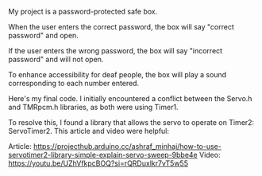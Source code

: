 My project is a password-protected safe box.

When the user enters the correct password, the box will say "correct password" and open.

If the user enters the wrong password, the box will say "incorrect password" and will not open.

To enhance accessibility for deaf people, the box will play a sound corresponding to each number entered.


Here's my final code. I initially encountered a conflict between the Servo.h and TMRpcm.h libraries, as both were using Timer1.

To resolve this, I found a library that allows the servo to operate on Timer2: ServoTimer2. This article and video were helpful:

Article: https://projecthub.arduino.cc/ashraf_minhaj/how-to-use-servotimer2-library-simple-explain-servo-sweep-9bbe4e
Video: https://youtu.be/UZhVfkpcBOQ?si=rQRDuxlkr7vT5w55

